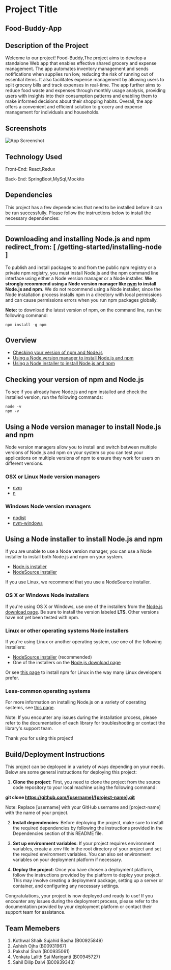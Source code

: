 
# Project Title

## Food-Buddy-App

## Description of the Project
  
Welcome to our project! Food-Buddy,The project aims to develop a standalone Web app that enables effective shared grocery and
expense management. The app automates inventory management and sends notifications when supplies run low, reducing the
risk of running out of essential items. It also facilitates expense management by allowing users to split grocery bills
and track expenses in real-time. The app further aims to reduce food waste and expenses through monthly usage analysis,
providing users with insights into their consumption patterns and enabling them to make informed decisions about their
shopping habits. Overall, the app offers a convenient and efficient solution to grocery and expense management for
individuals and households.

## Screenshots

![App Screenshot](https://ibb.co/CH1YR2m)



## Technology Used

Front-End: React,Redux

Back-End: SpringBoot,MySql,Mockito

## Dependencies

This project has a few dependencies that need to be installed before it can be run successfully.
Please follow the instructions below to install the necessary dependencies:

---
Downloading and installing Node.js and npm
redirect_from: [ /getting-started/installing-node ]
---

To publish and install packages to and from the public npm registry or a private npm registry, you must install Node.js and the npm command line interface using either a Node version manager or a Node installer. **We strongly recommend using a Node version manager like [nvm](https://github.com/nvm-sh/nvm) to install Node.js and npm.** We do not recommend using a Node installer, since the Node installation process installs npm in a directory with local permissions and can cause permissions errors when you run npm packages globally.

<Note>

**Note:** to download the latest version of npm, on the command line, run the following command:

```
npm install -g npm
```

</Note>

## Overview

- [Checking your version of npm and Node.js](#checking-your-version-of-npm-and-nodejs)
- [Using a Node version manager to install Node.js and npm](#using-a-node-version-manager-to-install-nodejs-and-npm)
- [Using a Node installer to install Node.js and npm](#using-a-node-installer-to-install-nodejs-and-npm)

## Checking your version of npm and Node.js

To see if you already have Node.js and npm installed and check the installed version, run the following commands:

```
node -v
npm -v
```

## Using a Node version manager to install Node.js and npm

Node version managers allow you to install and switch between multiple versions of Node.js and npm on your system so you can test your applications on multiple versions of npm to ensure they work for users on different versions.

### OSX or Linux Node version managers

* [nvm](https://github.com/creationix/nvm)
* [n](https://github.com/tj/n)

### Windows Node version managers

* [nodist](https://github.com/marcelklehr/nodist)
* [nvm-windows](https://github.com/coreybutler/nvm-windows)

## Using a Node installer to install Node.js and npm

If you are unable to use a Node version manager, you can use a Node installer to install both Node.js and npm on your system.

* [Node.js installer](https://nodejs.org/en/download/)
* [NodeSource installer](https://github.com/nodesource/distributions)

If you use Linux, we recommend that you use a NodeSource installer.

### OS X or Windows Node installers

If you're using OS X or Windows, use one of the installers from the [Node.js download page](https://nodejs.org/en/download/). Be sure to install the version labeled **LTS**. Other versions have not yet been tested with npm.

### Linux or other operating systems Node installers

If you're using Linux or another operating system, use one of the following installers:

- [NodeSource installer](https://github.com/nodesource/distributions) (recommended)
- One of the installers on the [Node.js download page](https://nodejs.org/en/download/)

Or see [this page](https://nodejs.org/en/download/package-manager/) to install npm for Linux in the way many Linux developers prefer.


### Less-common operating systems

For more information on installing Node.js on a variety of operating systems, see [this page][pkg-mgr].


[pkg-mgr]: https://nodejs.org/en/download/package-manager/


Note: If you encounter any issues during the installation process, please refer to the
documentation of each library for troubleshooting or contact the library's support team.

Thank you for using this project!

## Build/Deployment Instructions

This project can be deployed in a variety of ways depending on your needs.
Below are some general instructions for deploying this project:

1)  **Clone the project**: First, you need to clone the project from the source code repository to your local machine using the following command:


**git clone https://github.com/[username]/[project-name].git**


Note: Replace [username] with your GitHub username and [project-name] with the name of your project.

2. **Install dependencies**: Before deploying the project, make sure to install the required dependencies
   by following the instructions provided in the Dependencies section of this README file.

3. **Set up environment variables**: If your project requires environment variables, create a .env file in the
   root directory of your project and set the required environment variables. You can also set environment variables
   on your deployment platform if necessary.

4. **Deploy the project**: Once you have chosen a deployment platform, follow the instructions provided by the platform
   to deploy your project. This may involve creating a deployment package, setting up a server or container, and
   configuring any necessary settings.

Congratulations, your project is now deployed and ready to use! If you encounter any issues during the deployment process,
please refer to the documentation provided by your deployment platform or contact their support team for assistance.

## Team Memebers

1) Kothwal Shaik Sujahid Basha (B00925849)
2) Ashish Ojha (B00931967)
3) Pakshal Shah (B00935061)
4) Venkata Lalith Sai Mariganti (B00945727)
5) Sahil Dilip Dalvi (B00939343)



